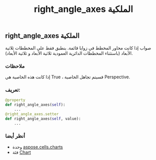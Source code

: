 ﻿---
title: right_angle_axes الملكية
second_title: Aspose.Cells for Python via .NET API المراجع
description:
type: docs
weight: 480
url: /ar/python-net/aspose.cells.charts/chart/right_angle_axes/
is_root: false
---
##  right_angle_axes الملكية

صواب إذا كانت محاور المخطط في زوايا قائمة. ينطبق فقط على المخططات ثلاثية الأبعاد (باستثناء المخططات الدائرية العمودية ثلاثية الأبعاد و ثلاثية الأبعاد).

###  ملاحظات

إذا كانت هذه الخاصية هي True ، فسيتم تجاهل الخاصية Perspective.
###  تعريف:
```python
@property
def right_angle_axes(self):
    ...
@right_angle_axes.setter
def right_angle_axes(self, value):
    ...
```

###  أنظر أيضا
* وحدة [aspose.cells.charts](../../)
* فئة [Chart](/cells/ar/python-net/aspose.cells.charts/chart)
